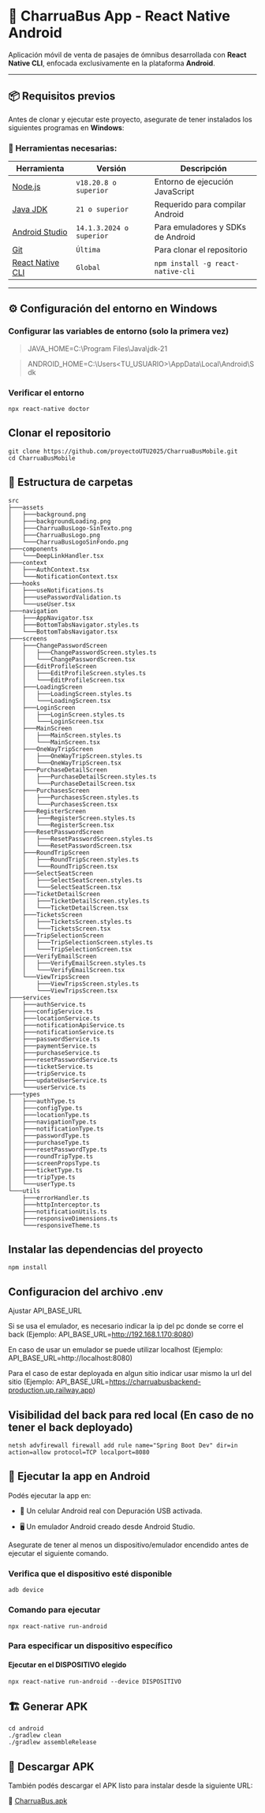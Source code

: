 # 🚌 CharruaBus App - React Native Android

Aplicación móvil de venta de pasajes de ómnibus desarrollada con **React Native CLI**, enfocada exclusivamente en la plataforma **Android**.

---

## 📦 Requisitos previos

Antes de clonar y ejecutar este proyecto, asegurate de tener instalados los siguientes programas en **Windows**:

### 🔧 Herramientas necesarias:

| Herramienta | Versión | Descripción |
|------------|---------|-------------|
| [Node.js](https://nodejs.org/) | `v18.20.8 o superior` | Entorno de ejecución JavaScript |
| [Java JDK](https://www.oracle.com/java/technologies/javase/jdk21-archive-downloads.html) | `21 o superior` | Requerido para compilar Android |
| [Android Studio](https://developer.android.com/studio) | `14.1.3.2024 o superior` | Para emuladores y SDKs de Android |
| [Git](https://git-scm.com/) | `Última` | Para clonar el repositorio |
| [React Native CLI](https://reactnative.dev/docs/environment-setup) | `Global` | ```npm install -g react-native-cli``` |

---

## ⚙️ Configuración del entorno en Windows

### Configurar las variables de entorno (solo la primera vez)

> JAVA_HOME=C:\Program Files\Java\jdk-21

> ANDROID_HOME=C:\Users\<TU_USUARIO>\AppData\Local\Android\Sdk

### Verificar el entorno

```
npx react-native doctor
````

## Clonar el repositorio

```
git clone https://github.com/proyectoUTU2025/CharruaBusMobile.git
cd CharruaBusMobile
```

## 📁 Estructura de carpetas

```
src
├───assets
│   ├───background.png
│   ├───backgroundLoading.png
│   ├───CharruaBusLogo-SinTexto.png
│   ├───CharruaBusLogo.png
│   └───CharruaBusLogoSinFondo.png
├───components
│   └───DeepLinkHandler.tsx
├───context
│   ├───AuthContext.tsx
│   └───NotificationContext.tsx
├───hooks
│   ├───useNotifications.ts
│   ├───usePasswordValidation.ts
│   └───useUser.tsx
├───navigation
│   ├───AppNavigator.tsx
│   ├───BottomTabsNavigator.styles.ts
│   └───BottomTabsNavigator.tsx
├───screens
│   ├───ChangePasswordScreen
│   │   ├───ChangePasswordScreen.styles.ts
│   │   └───ChangePasswordScreen.tsx
│   ├───EditProfileScreen
│   │   ├───EditProfileScreen.styles.ts
│   │   └───EditProfileScreen.tsx
│   ├───LoadingScreen
│   │   ├───LoadingScreen.styles.ts
│   │   └───LoadingScreen.tsx
│   ├───LoginScreen
│   │   ├───LoginScreen.styles.ts
│   │   └───LoginScreen.tsx
│   ├───MainScreen
│   │   ├───MainScreen.styles.ts
│   │   └───MainScreen.tsx
│   ├───OneWayTripScreen
│   │   ├───OneWayTripScreen.styles.ts
│   │   └───OneWayTripScreen.tsx
│   ├───PurchaseDetailScreen
│   │   ├───PurchaseDetailScreen.styles.ts
│   │   └───PurchaseDetailScreen.tsx
│   ├───PurchasesScreen
│   │   ├───PurchasesScreen.styles.ts
│   │   └───PurchasesScreen.tsx
│   ├───RegisterScreen
│   │   ├───RegisterScreen.styles.ts
│   │   └───RegisterScreen.tsx
│   ├───ResetPasswordScreen
│   │   ├───ResetPasswordScreen.styles.ts
│   │   └───ResetPasswordScreen.tsx
│   ├───RoundTripScreen
│   │   ├───RoundTripScreen.styles.ts
│   │   └───RoundTripScreen.tsx
│   ├───SelectSeatScreen
│   │   ├───SelectSeatScreen.styles.ts
│   │   └───SelectSeatScreen.tsx
│   ├───TicketDetailScreen
│   │   ├───TicketDetailScreen.styles.ts
│   │   └───TicketDetailScreen.tsx
│   ├───TicketsScreen
│   │   ├───TicketsScreen.styles.ts
│   │   └───TicketsScreen.tsx
│   ├───TripSelectionScreen
│   │   ├───TripSelectionScreen.styles.ts
│   │   └───TripSelectionScreen.tsx
│   ├───VerifyEmailScreen
│   │   ├───VerifyEmailScreen.styles.ts
│   │   └───VerifyEmailScreen.tsx
│   └───ViewTripsScreen
│       ├───ViewTripsScreen.styles.ts
│       └───ViewTripsScreen.tsx
├───services
│   ├───authService.ts
│   ├───configService.ts
│   ├───locationService.ts
│   ├───notificationApiService.ts
│   ├───notificationService.ts
│   ├───passwordService.ts
│   ├───paymentService.ts
│   ├───purchaseService.ts
│   ├───resetPasswordService.ts
│   ├───ticketService.ts
│   ├───tripService.ts
│   ├───updateUserService.ts
│   └───userService.ts
├───types
│   ├───authType.ts
│   ├───configType.ts
│   ├───locationType.ts
│   ├───navigationType.ts
│   ├───notificationType.ts
│   ├───passwordType.ts
│   ├───purchaseType.ts
│   ├───resetPasswordType.ts
│   ├───roundTripType.ts
│   ├───screenPropsType.ts
│   ├───ticketType.ts
│   ├───tripType.ts
│   └───userType.ts
└───utils
    ├───errorHandler.ts
    ├───httpInterceptor.ts
    ├───notificationUtils.ts
    ├───responsiveDimensions.ts
    └───responsiveTheme.ts
```

## Instalar las dependencias del proyecto

```
npm install
```

## Configuracion del archivo .env

Ajustar API_BASE_URL

Si se usa el emulador, es necesario indicar la ip del pc donde se corre el back (Ejemplo: API_BASE_URL=http://192.168.1.170:8080)

En caso de usar un emulador se puede utilizar localhost (Ejemplo: API_BASE_URL=http://localhost:8080)

Para el caso de estar deployada en algun sitio indicar usar mismo la url del sitio (Ejemplo: API_BASE_URL=https://charruabusbackend-production.up.railway.app)

## Visibilidad del back para red local (En caso de no tener el back deployado)

```
netsh advfirewall firewall add rule name="Spring Boot Dev" dir=in action=allow protocol=TCP localport=8080
```
## 📱 Ejecutar la app en Android

Podés ejecutar la app en:

- 📱 Un celular Android real con Depuración USB activada.

- 🖥️ Un emulador Android creado desde Android Studio.

Asegurate de tener al menos un dispositivo/emulador encendido antes de ejecutar el siguiente comando.

### Verifica que el dispositivo esté disponible

```
adb device
```

### Comando para ejecutar

```
npx react-native run-android
```

### Para especificar un dispositivo específico
#### Ejecutar en el DISPOSITIVO elegido

```
npx react-native run-android --device DISPOSITIVO
```

## 🏗️ Generar APK

```
cd android
./gradlew clean
./gradlew assembleRelease
```

## 📲 Descargar APK
También podés descargar el APK listo para instalar desde la siguiente URL:

🔗 [CharruaBus.apk](https://drive.google.com/drive/folders/1lRBGEulAuHHkOxDK27c1-69uHx6SsU99?usp=sharing)
